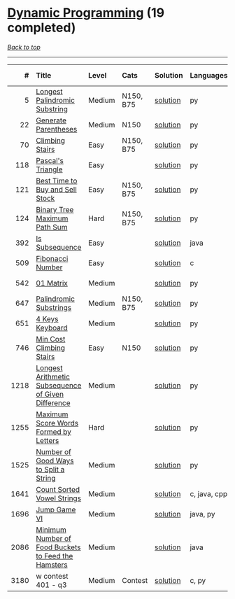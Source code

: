 # [Dynamic Programming](<https://leetcode.com/tag/Dynamic-Programming/>) (19 completed)

*[Back to top](<../../README.md>)*

------

|    # | Title                                                                                                                                      | Level   | Cats      | Solution                                                                       | Languages    | Date Complete   |
|-----:|:-------------------------------------------------------------------------------------------------------------------------------------------|:--------|:----------|:-------------------------------------------------------------------------------|:-------------|:----------------|
|    5 | [Longest Palindromic Substring](<https://leetcode.com/problems/longest-palindromic-substring>)                                             | Medium  | N150, B75 | [solution](<../_5. Longest Palindromic Substring.md>)                          | py           | Jul 04, 2024    |
|   22 | [Generate Parentheses](<https://leetcode.com/problems/generate-parentheses>)                                                               | Medium  | N150      | [solution](<../_22. Generate Parentheses.md>)                                  | py           | Jun 13, 2024    |
|   70 | [Climbing Stairs](<https://leetcode.com/problems/climbing-stairs>)                                                                         | Easy    | N150, B75 | [solution](<../_70. Climbing Stairs.md>)                                       | py           | May 22, 2024    |
|  118 | [Pascal's Triangle](<https://leetcode.com/problems/pascals-triangle>)                                                                      | Easy    |           | [solution](<../_118. Pascal's Triangle.md>)                                    | py           | May 22, 2024    |
|  121 | [Best Time to Buy and Sell Stock](<https://leetcode.com/problems/best-time-to-buy-and-sell-stock>)                                         | Easy    | N150, B75 | [solution](<../_121. Best Time to Buy and Sell Stock.md>)                      | py           | Jul 03, 2024    |
|  124 | [Binary Tree Maximum Path Sum](<https://leetcode.com/problems/binary-tree-maximum-path-sum>)                                               | Hard    | N150, B75 | [solution](<../_124. Binary Tree Maximum Path Sum.md>)                         | py           | Jul 04, 2024    |
|  392 | [Is Subsequence](<https://leetcode.com/problems/is-subsequence>)                                                                           | Easy    |           | [solution](<../_392. Is Subsequence.md>)                                       | java         | Jun 21, 2024    |
|  509 | [Fibonacci Number](<https://leetcode.com/problems/fibonacci-number>)                                                                       | Easy    |           | [solution](<../_509. Fibonacci Number.md>)                                     | c            | Jun 16, 2024    |
|  542 | [01 Matrix](<https://leetcode.com/problems/01-matrix>)                                                                                     | Medium  |           | [solution](<../_542. 01 Matrix.md>)                                            | py           | Jun 26, 2024    |
|  647 | [Palindromic Substrings](<https://leetcode.com/problems/palindromic-substrings>)                                                           | Medium  | N150, B75 | [solution](<../_647. Palindromic Substrings.md>)                               | py           | Jul 04, 2024    |
|  651 | [4 Keys Keyboard](<https://leetcode.com/problems/4-keys-keyboard>)                                                                         | Medium  |           | [solution](<../_651. 4 Keys Keyboard.md>)                                      | py           | May 29, 2024    |
|  746 | [Min Cost Climbing Stairs](<https://leetcode.com/problems/min-cost-climbing-stairs>)                                                       | Easy    | N150      | [solution](<../_746. Min Cost Climbing Stairs.md>)                             | py           | Jul 04, 2024    |
| 1218 | [Longest Arithmetic Subsequence of Given Difference](<https://leetcode.com/problems/longest-arithmetic-subsequence-of-given-difference>)   | Medium  |           | [solution](<../_1218. Longest Arithmetic Subsequence of Given Difference.md>)  | py           | May 31, 2024    |
| 1255 | [Maximum Score Words Formed by Letters](<https://leetcode.com/problems/maximum-score-words-formed-by-letters>)                             | Hard    |           | [solution](<../_1255. Maximum Score Words Formed by Letters.md>)               | py           | Jun 15, 2024    |
| 1525 | [Number of Good Ways to Split a String](<https://leetcode.com/problems/number-of-good-ways-to-split-a-string>)                             | Medium  |           | [solution](<../_1525. Number of Good Ways to Split a String.md>)               | py           | Jun 01, 2024    |
| 1641 | [Count Sorted Vowel Strings](<https://leetcode.com/problems/count-sorted-vowel-strings>)                                                   | Medium  |           | [solution](<../_1641. Count Sorted Vowel Strings.md>)                          | c, java, cpp | Jun 24, 2024    |
| 1696 | [Jump Game VI](<https://leetcode.com/problems/jump-game-vi>)                                                                               | Medium  |           | [solution](<../_1696. Jump Game VI.md>)                                        | java, py     | Jul 02, 2024    |
| 2086 | [Minimum Number of Food Buckets to Feed the Hamsters](<https://leetcode.com/problems/minimum-number-of-food-buckets-to-feed-the-hamsters>) | Medium  |           | [solution](<../_2086. Minimum Number of Food Buckets to Feed the Hamsters.md>) | java         | Jul 01, 2024    |
| 3180 | w contest 401 - q3                                                                                                                         | Medium  | Contest   | [solution](<../_3180. w contest 401 - q.md>)                                   | c, py        | Jun 08, 2024    |
